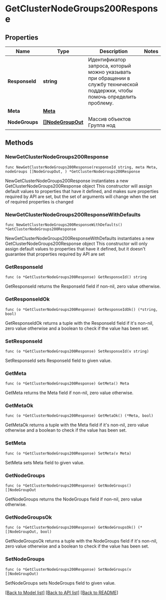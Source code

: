 # GetClusterNodeGroups200Response

## Properties

Name | Type | Description | Notes
------------ | ------------- | ------------- | -------------
**ResponseId** | **string** | Идентификатор запроса, который можно указывать при обращении в службу технической поддержки, чтобы помочь определить проблему. | 
**Meta** | [**Meta**](Meta.md) |  | 
**NodeGroups** | [**[]NodeGroupOut**](NodeGroupOut.md) | Массив объектов Группа нод | 

## Methods

### NewGetClusterNodeGroups200Response

`func NewGetClusterNodeGroups200Response(responseId string, meta Meta, nodeGroups []NodeGroupOut, ) *GetClusterNodeGroups200Response`

NewGetClusterNodeGroups200Response instantiates a new GetClusterNodeGroups200Response object
This constructor will assign default values to properties that have it defined,
and makes sure properties required by API are set, but the set of arguments
will change when the set of required properties is changed

### NewGetClusterNodeGroups200ResponseWithDefaults

`func NewGetClusterNodeGroups200ResponseWithDefaults() *GetClusterNodeGroups200Response`

NewGetClusterNodeGroups200ResponseWithDefaults instantiates a new GetClusterNodeGroups200Response object
This constructor will only assign default values to properties that have it defined,
but it doesn't guarantee that properties required by API are set

### GetResponseId

`func (o *GetClusterNodeGroups200Response) GetResponseId() string`

GetResponseId returns the ResponseId field if non-nil, zero value otherwise.

### GetResponseIdOk

`func (o *GetClusterNodeGroups200Response) GetResponseIdOk() (*string, bool)`

GetResponseIdOk returns a tuple with the ResponseId field if it's non-nil, zero value otherwise
and a boolean to check if the value has been set.

### SetResponseId

`func (o *GetClusterNodeGroups200Response) SetResponseId(v string)`

SetResponseId sets ResponseId field to given value.


### GetMeta

`func (o *GetClusterNodeGroups200Response) GetMeta() Meta`

GetMeta returns the Meta field if non-nil, zero value otherwise.

### GetMetaOk

`func (o *GetClusterNodeGroups200Response) GetMetaOk() (*Meta, bool)`

GetMetaOk returns a tuple with the Meta field if it's non-nil, zero value otherwise
and a boolean to check if the value has been set.

### SetMeta

`func (o *GetClusterNodeGroups200Response) SetMeta(v Meta)`

SetMeta sets Meta field to given value.


### GetNodeGroups

`func (o *GetClusterNodeGroups200Response) GetNodeGroups() []NodeGroupOut`

GetNodeGroups returns the NodeGroups field if non-nil, zero value otherwise.

### GetNodeGroupsOk

`func (o *GetClusterNodeGroups200Response) GetNodeGroupsOk() (*[]NodeGroupOut, bool)`

GetNodeGroupsOk returns a tuple with the NodeGroups field if it's non-nil, zero value otherwise
and a boolean to check if the value has been set.

### SetNodeGroups

`func (o *GetClusterNodeGroups200Response) SetNodeGroups(v []NodeGroupOut)`

SetNodeGroups sets NodeGroups field to given value.



[[Back to Model list]](../README.md#documentation-for-models) [[Back to API list]](../README.md#documentation-for-api-endpoints) [[Back to README]](../README.md)


